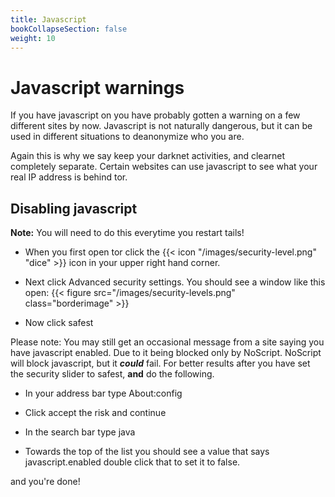 ```yaml
---
title: Javascript
bookCollapseSection: false
weight: 10
---
```


# Javascript warnings

If you have javascript on you have probably gotten a warning on a few different sites by now. Javascript is not naturally dangerous, but it can be used in different situations to deanonymize who you are. 

Again this is why we say keep your darknet activities, and clearnet completely separate. Certain websites can use javascript to see what your real IP address is behind tor.

## Disabling javascript

**Note:** You will need to do this everytime you restart tails! 

* When you first open tor click the {{< icon "/images/security-level.png" "dice" >}} icon in your upper right hand corner.

* Next click Advanced security settings. You should see a window like this open:
{{< figure src="/images/security-levels.png" class="borderimage" >}}

* Now click safest

Please note: You may still get an occasional message from a site saying you have javascript enabled. Due to it being blocked only by NoScript. NoScript will block javascript, but it ***could*** fail. For better results after you have set the security slider to safest, **and** do the following. 

* In your address bar type About:config

* Click accept the risk and continue

* In the search bar type java

* Towards the top of the list you should see a value that says javascript.enabled double click that to set it to false.

and you're done!

